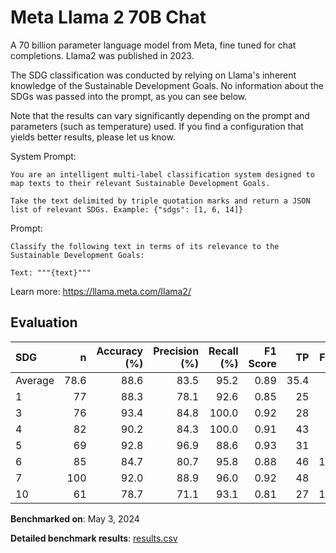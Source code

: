 # Meta Llama 2 70B Chat

A 70 billion parameter language model from Meta, fine tuned for chat
completions. Llama2 was published in 2023.

The SDG classification was conducted by relying on Llama's inherent knowledge
of the Sustainable Development Goals. No information about the SDGs was passed
into the prompt, as you can see below.

Note that the results can vary significantly depending on the prompt and
parameters (such as temperature) used. If you find a configuration that yields
better results, please let us know.

System Prompt:

```
You are an intelligent multi-label classification system designed to map texts to their relevant Sustainable Development Goals.

Take the text delimited by triple quotation marks and return a JSON list of relevant SDGs. Example: {"sdgs": [1, 6, 14]}
```

Prompt:

```
Classify the following text in terms of its relevance to the Sustainable Development Goals:

Text: """{text}"""
```


Learn more: https://llama.meta.com/llama2/

## Evaluation

| SDG     |    n |   Accuracy (%) |   Precision (%) |   Recall (%) |   F1 Score |   TP |   FP |   TN |   FN |
|:--------|-----:|---------------:|----------------:|-------------:|-----------:|-----:|-----:|-----:|-----:|
| Average | 78.6 |           88.6 |            83.5 |         95.2 |       0.89 | 35.4 |    7 | 34.4 |  1.7 |
| 1       |   77 |           88.3 |            78.1 |         92.6 |       0.85 |   25 |    7 |   43 |    2 |
| 3       |   76 |           93.4 |            84.8 |        100.0 |       0.92 |   28 |    5 |   43 |    0 |
| 4       |   82 |           90.2 |            84.3 |        100.0 |       0.91 |   43 |    8 |   31 |    0 |
| 5       |   69 |           92.8 |            96.9 |         88.6 |       0.93 |   31 |    1 |   33 |    4 |
| 6       |   85 |           84.7 |            80.7 |         95.8 |       0.88 |   46 |   11 |   26 |    2 |
| 7       |  100 |           92.0 |            88.9 |         96.0 |       0.92 |   48 |    6 |   44 |    2 |
| 10      |   61 |           78.7 |            71.1 |         93.1 |       0.81 |   27 |   11 |   21 |    2 |

**Benchmarked on**: May 3, 2024

**Detailed benchmark results**: [results.csv](results.csv)